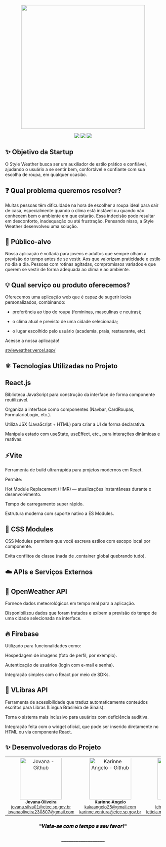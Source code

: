 <p align="center">
  <img width="400px" src="https://github.com/user-attachments/assets/2e27a6a5-ae39-49f8-9878-59502284f87b"/>
</p>

<div align="center">
  <a href="https://styleweather.vercel.app/" target="_blank"><img src="https://img.shields.io/badge/Aplicação Web-FFFFFF?style=for-the-badge&logo=Vercel&logoColor=000000"></a> 
 <a href="https://www.canva.com/design/DAGmzn56phI/RSoibSAqQ5mAJAcAIM17Cw/view?utm_content=DAGmzn56phI&utm_campaign=designshare&utm_medium=link2&utm_source=uniquelinks&utlId=hf519faea9b" target="_blank"><img src="https://img.shields.io/badge/Apresentação PDF-FFFFFF?&style=for-the-badge&logo=Canva&logoColor=000000"></a>
 <a href="https://www.canva.com/design/DAGV6NnPNY0/8DY3YfCoRzvQSBId8KBvaQ/view?utm_content=DAGV6NnPNY0&utm_campaign=designshare&utm_medium=link&utm_source=editor" target="_blank"><img src="https://img.shields.io/badge/Apresentação Vídeo-FFFFFF?style=for-the-badge&logo=Google-chrome&logoColor=000000"></a>
</div>


## ✨ Objetivo da Startup

O Style Weather busca ser um auxiliador de estilo prático e confiável, ajudando o usuário a se sentir bem, confortável e confiante com sua escolha de roupa, em qualquer ocasião.

## ❓ Qual problema queremos resolver?
Muitas pessoas têm dificuldade na hora de escolher a roupa ideal para sair de casa, especialmente quando o clima está instável ou quando não conhecem bem o ambiente em que estarão. Essa indecisão pode resultar em desconforto, inadequação ou até frustração. Pensando nisso, a Style Weather desenvolveu uma solução.

## 👥 Público-alvo
Nossa aplicação é voltada para jovens e adultos que sempre olham a previsão do tempo antes de se vestir. Aos que valorizam praticidade e estilo no dia a dia. 
Pessoas com rotinas agitadas, compromissos variados e que querem se vestir de forma adequada ao clima e ao ambiente.

## 💡 Qual serviço ou produto oferecemos?
Oferecemos uma aplicação web que é capaz de sugerir looks personalizados, combinando:

- preferência ao tipo de roupa (femininas, masculinas e neutras);

- o clima atual e previsto de uma cidade selecionada;

- o lugar escolhido pelo usuário (academia, praia, restaurante, etc).

Acesse a nossa aplicação!

<a href="https://styleweather.vercel.app/">styleweather.vercel.app/</a>

## ⚛️ Tecnologias Utilizadas no Projeto

<h2>React.js</h2>

Biblioteca JavaScript para construção da interface de forma componente reutilizável.

Organiza a interface como componentes (Navbar, CardRoupas, FormularioLogin, etc.).

Utiliza JSX (JavaScript + HTML) para criar a UI de forma declarativa.

Manipula estado com useState, useEffect, etc., para interações dinâmicas e reativas.

<h2>⚡Vite </h2>

Ferramenta de build ultrarrápida para projetos modernos em React.

Permite:

Hot Module Replacement (HMR) — atualizações instantâneas durante o desenvolvimento.

Tempo de carregamento super rápido.

Estrutura moderna com suporte nativo a ES Modules.

<h2>🎨 CSS Modules </h2>

CSS Modules permitem que você escreva estilos com escopo local por componente.

Evita conflitos de classe (nada de .container global quebrando tudo).

<h2>☁️ APIs e Serviços Externos </h2>

<h2>📍 OpenWeather API</h2>

Fornece dados meteorológicos em tempo real para a aplicação.

Disponibilizou dados que foram tratados e exibem a previsão do tempo de uma cidade selecionada na interface.

<h2>🔥 Firebase</h2>

Utilizado para funcionalidades como:

Hospedagem de imagens (foto de perfil, por exemplo).

Autenticação de usuários (login com e-mail e senha).

Integração simples com o React por meio de SDKs.

<h2>🧏 VLibras API</h2>

Ferramenta de acessibilidade que traduz automaticamente conteúdos escritos para Libras (Língua Brasileira de Sinais).

Torna o sistema mais inclusivo para usuários com deficiência auditiva.

Integração feita com o widget oficial, que pode ser inserido diretamente no HTML ou via componente React.

##

## ✨ Desenvolvedoras do Projeto

<table align="center">
  <tr>
    <td align="center">
      <a href="https://github.com/J0vana23">
        <img src="https://github.com/user-attachments/assets/ca606409-68d7-4456-9bdb-9fceb913fcdb" width="135px;" alt="Jovana - Github"/><br>
        <sub><b>Jovana Oliveira</b></sub><br>
      </a>
      <sub>
        <a href="mailto:jovana.silva01@etec.sp.gov.br">jovana.silva01@etec.sp.gov.br</a>
      </sub><br>
      <sub>
        <a href="mailto:jovanaoliveira230807@gmail.com">jovanaoliveira230807@gmail.com</a>
      </sub>
    </td>
    <td align="center">
      <a href="https://github.com/Kakventura">
        <img src="https://avatars.githubusercontent.com/u/125403596?v=4" width="135px;" alt="Karinne Angelo - Github"/><br>
        <sub><b>Karinne Angelo</b></sub><br>
      </a>
      <sub>
        <a href="mailto:kakaangelo25@gmail.com">kakaangelo25@gmail.com</a>
      </sub><br>
      <sub>
        <a href="mailto:karinne.ventura@etec.sp.gov.br">karinne.ventura@etec.sp.gov.br</a>
      </sub>
    </td>
    <td align="center">
      <a href="https://github.com/Lehguanaes">
        <img src="https://avatars.githubusercontent.com/u/125403978?v=4" width="135px;" alt="Letícia - Github"/><br>
        <sub><b>Letícia Guanaes</b></sub><br>
      </a>
      <sub>
        <a href="mailto:lehguanaes@gmail.com">lehguanaes@gmail.com</a>
      </sub><br>
      <sub>
        <a href="mailto:leticia.moreira66@etec.sp.gov.br">leticia.moreira66@etec.sp.gov.br</a>
      </sub>
    </td>
    <td align="center">
      <a href="https://github.com/dudinhxzs">
        <img src="https://avatars.githubusercontent.com/u/125403489?v=4" width="135px;" alt="Maria - Github"/><br>
        <sub><b>Maria Eduarda</b></sub><br>
      </a>
      <sub>
        <a href="mailto:monteiroviana2@gmail.com">monteiroviana2@gmail.com</a>
      </sub><br>
      <sub>
        <a href="mailto:maria.viana57@etec.sp.gov.br">maria.viana57@etec.sp.gov.br</a>
      </sub>
    </td>
  </tr>
</table>


<h3 align="center">
 "𝑽𝒊𝒔𝒕𝒂-𝒔𝒆 𝒄𝒐𝒎 𝒐 𝒕𝒆𝒎𝒑𝒐 𝒂 𝒔𝒆𝒖 𝒇𝒂𝒗𝒐𝒓!"
</h3>

<h3 align="center">
 __________________
  
</h3>
